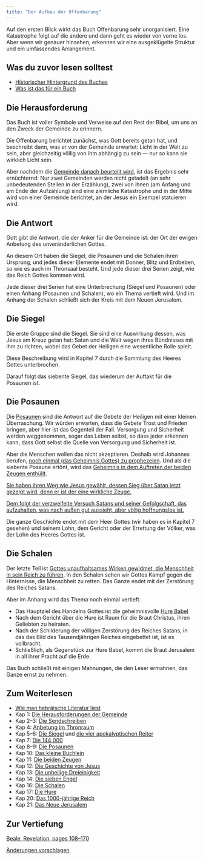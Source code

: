 ```yaml
---
title: "Der Aufbau der Offenbarung"
---
```



Auf den ersten Blick wirkt das Buch Offenbarung sehr unorganisiert. Eine Katastrophe folgt auf die andere und dann geht es wieder von vorne los. Aber wenn wir genauer hinsehen, erkennen wir eine ausgeklügelte Struktur und ein umfassendes Arrangement.


## Was du zuvor lesen solltest

<a name="1ee5"></a>
- [Historischer Hintergrund des Buches](../../../background/history/expl/pax-romana-key-to-understand-the-book-of-revelation)
- [Was ist das für ein Buch](../../../background/literature/expl/the-book-of-revelation-how-to-read-it)



## Die Herausforderung

<a name="690e"></a>
Das Buch ist voller Symbole und Verweise auf den Rest der Bibel, um uns an den Zweck der Gemeinde zu erinnern.

Die Offenbarung berichtet zunächst, was Gott bereits getan hat, und beschreibt dann, was er von der Gemeinde erwartet: Licht in der Welt zu sein, aber gleichzeitig völlig von ihm abhängig zu sein — nur so kann sie wirklich Licht sein.

Aber nachdem die [Gemeinde danach beurteilt wird](../../../content/letters/expl/the-letters-to-the-seven-churches), ist das Ergebnis sehr ernüchternd: Nur zwei Gemeinden werden nicht getadelt (an sehr unbedeutenden Stellen in der Erzählung), zwei von ihnen (am Anfang und am Ende der Aufzählung) sind eine ziemliche Katastrophe und in der Mitte wird von einer Gemeinde berichtet, an der Jesus ein Exempel statuieren wird.


## Die Antwort

<a name="c99d"></a>
Gott gibt die Antwort, die der Anker für die Gemeinde ist: der Ort der ewigen Anbetung des unveränderlichen Gottes.

An diesem Ort haben die Siegel, die Posaunen und die Schalen ihren Ursprung, und jedes dieser Elemente endet mit Donner, Blitz und Erdbeben, so wie es auch im Thronsaal besteht. Und jede dieser drei Serien zeigt, wie das Reich Gottes kommen wird.

Jede dieser drei Serien hat eine Unterbrechung (Siegel und Posaunen) oder einen Anhang (Posaunen und Schalen), wo ein Thema vertieft wird. Und im Anhang der Schalen schließt sich der Kreis mit dem Neuen Jerusalem.


## Die Siegel

<a name="3431"></a>
Die erste Gruppe sind die Siegel. Sie sind eine Auswirkung dessen, was Jesus am Kreuz getan hat: Satan und die Welt wegen ihres Bündnisses mit ihm zu richten, wobei das Gebet der Heiligen eine wesentliche Rolle spielt.

Diese Beschreibung wird in Kapitel 7 durch die Sammlung des Heeres Gottes unterbrochen.

Darauf folgt das siebente Siegel, das wiederum der Auftakt für die Posaunen ist.


## Die Posaunen

<a name="d06e"></a>
Die [Posaunen](../../../content/trumpets/expl/the-trumpets-in-revelation) sind die Antwort auf die Gebete der Heiligen mit einer kleinen Überraschung. Wir würden erwarten, dass die Gebete Trost und Frieden bringen, aber hier ist das Gegenteil der Fall. Versorgung und Sicherheit werden weggenommen, sogar das Leben selbst, so dass jeder erkennen kann, dass Gott selbst die Quelle von Versorgung und Sicherheit ist.

Aber die Menschen wollen das nicht akzeptieren. Deshalb wird Johannes berufen, [noch einmal (das Geheimnis Gottes) zu prophezeien](../../../content/scroll/expl/the-little-scroll). Und als die siebente Posaune ertönt, wird das [Geheimnis in dem Auftreten der beiden Zeugen enthüllt](../../../content/witnesses/expl/the-two-witnesses).

[Sie haben ihren Weg wie Jesus gewählt, dessen Sieg über Satan jetzt gezeigt wird, denn er ist der eine wirkliche Zeuge.](../../../content/jesus/expl/a-different-christmas-story)

[Dem folgt der verzweifelte Versuch Satans und seiner Gefolgschaft, das aufzuhalten, was nach außen gut aussieht, aber völlig hoffnungslos ist.](../../../content/beasts/expl/the-nature-of-the-beast-in-the-book-of-revelation)

Die ganze Geschichte endet mit dem Heer Gottes (wir haben es in Kapitel 7 gesehen) und seinem Lohn, dem Gericht oder der Errettung der Völker, was der Lohn des Heeres Gottes ist.


## Die Schalen

<a name="7980"></a>
Der letzte Teil ist [Gottes unaufhaltsames Wirken gewidmet, die Menschheit in sein Reich zu führen](../../../content/bowls/expl/the-bowls-of-wrath). In den Schalen sehen wir Gottes Kampf gegen die Hinternisse, die Menschheit zu retten. Das Ganze endet mit der Zerstörung des Reiches Satans.

Aber im Anhang wird das Thema noch einmal vertieft.

- Das Hauptziel des Handelns Gottes ist die geheimnisvolle [Hure Babel](../../../content/harlot/expl/who-is-the-whore-babel-part-1)
- Nach dem Gericht über die Hure ist Raum für die Braut Christus, ihren Geliebten zu heiraten.
- Nach der Schilderung der völligen Zerstörung des Reiches Satans, in das das Bild des Tausendjährigen Reiches eingebettet ist, ist es vollbracht.
- Schließlich, als Gegenstück zur Hure Babel, kommt die Braut Jerusalem in all ihrer Pracht auf die Erde.


Das Buch schließt mit einigen Mahnungen, die den Leser ermahnen, das Ganze ernst zu nehmen.


## Zum Weiterlesen

<a name="db91"></a>
- [Wie man hebräische Literatur liest](../../../background/literature/expl/literary-tools-in-the-book-of-revelation)
- Kap 1: [Die Herausforderungen der Gemeinde](../../../content/letters/expl/the-angel-of-the-churches)
- Kap 2–3: [Die Sendschreiben](../../../content/letters/expl/the-letters-to-the-seven-churches)
- Kap 4: [Anbetung im Thronraum](../../../content/worship/expl/worship-in-the-throne-room)
- Kap 5–6: [Die Siegel](../../../content/seals/expl/the-book-with-the-seven-seals) und [die vier apokalyptischen Reiter](../../../content/seals/expl/the-mystery-of-the-four-horse-men)
- Kap 7: [Die 144 000](../../../content/army/expl/the-144000)
- Kap 8–9: [Die Posaunen](../../../content/trumpets/expl/the-trumpets-in-revelation)
- Kap 10: [Das kleine Büchlein](../../../content/scroll/expl/the-little-scroll)
- Kap 11: [Die beiden Zeugen](../../../content/witnesses/expl/the-two-witnesses)
- Kap 12: [Die Geschichte von Jesus](../../../content/jesus/expl/a-different-christmas-story)
- Kap 13: [Die unheilige Dreieinigkeit](../../../content/beasts/expl/the-nature-of-the-beast-in-the-book-of-revelation)
- Kap 14: [Die sieben Engel](../../../content/harvest/expl/gods-army-and-the-seven-angels)
- Kap 16: [Die Schalen](../../../content/bowls/expl/the-bowls-of-wrath)
- Kap 17: [Die Hure](../../../content/harlot/expl/who-is-the-whore-babel-part-1)
- Kap 20: [Das 1000-jährige Reich](../../../content/1000y/expl/the-thousand-year-kingdom)
- Kap 21: [Das Neue Jerusalem](../../../content/paradise/expl/the-new-jerusalem)



## Zur Vertiefung

<a name="04c5"></a>
[Beale, Revelation, pages 108–170](../../../gen/background/ressources/how-to-study-the-book-of-revelation#06a2)




[Änderungen vorschlagen](https://github.com/revelation-today/revelation-today/blob/main/exampleSite/content/docs/background/structure/expl/the-structure-of-the-book-of-revelation.de.md)
